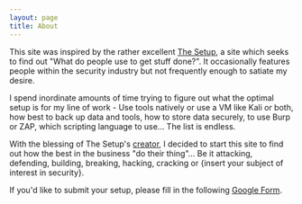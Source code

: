 ```yaml
---
layout: page
title: About
---
```


This site was inspired by the rather excellent [The Setup][1], a site which seeks to find out "What do people use to get stuff done?". It occasionally features people within the security industry but not frequently enough to satiate my desire.

I spend inordinate amounts of time trying to figure out what the optimal setup is for my line of work - Use tools natively or use a VM like Kali or both, how best to back up data and tools, how to store data securely, to use Burp or ZAP, which scripting language to use… The list is endless.

With the blessing of The Setup's [creator][2], I decided to start this site to find out how the best in the business "do their thing"... Be it attacking, defending, building, breaking, hacking, cracking or {insert your subject of interest in security}.

If you'd like to submit your setup, please fill in the following [Google Form][3].

[1]: http://usesthis.com/
[2]: http://twitter.com/waferbaby
[3]: https://docs.google.com/forms/d/1_9R4iVMi9dwcaw6Fb_bEcRDOcFBCI-MKCCOuidUCH0k/viewform?usp=send_form

